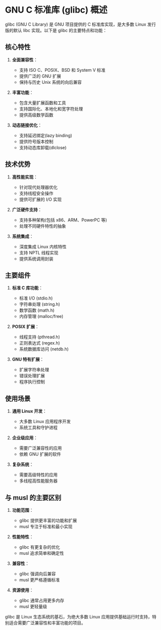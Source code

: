 # GNU C 标准库 (glibc) 概述

glibc (GNU C Library) 是 GNU 项目提供的 C 标准库实现，是大多数 Linux 发行版的默认 libc 实现。以下是 glibc 的主要特点和功能：

## 核心特性

1. **全面兼容性**：
   - 支持 ISO C、POSIX、BSD 和 System V 标准
   - 提供广泛的 GNU 扩展
   - 保持与历史 Unix 系统的向后兼容

2. **丰富功能**：
   - 包含大量扩展函数和工具
   - 支持国际化、本地化和宽字符处理
   - 提供高级数学函数

3. **动态链接优化**：
   - 支持延迟绑定(lazy binding)
   - 提供符号版本控制
   - 支持动态库卸载(dlclose)

## 技术优势

1. **高性能实现**：
   - 针对现代处理器优化
   - 支持线程安全操作
   - 提供可扩展的 I/O 实现

2. **广泛硬件支持**：
   - 支持多种架构(包括 x86、ARM、PowerPC 等)
   - 处理不同硬件特性的抽象

3. **系统集成**：
   - 深度集成 Linux 内核特性
   - 支持 NPTL 线程实现
   - 提供系统调用封装

## 主要组件

1. **标准 C 库功能**：
   - 标准 I/O (stdio.h)
   - 字符串处理 (string.h)
   - 数学函数 (math.h)
   - 内存管理 (malloc/free)

2. **POSIX 扩展**：
   - 线程支持 (pthread.h)
   - 正则表达式 (regex.h)
   - 系统数据库访问 (netdb.h)

3. **GNU 特有扩展**：
   - 扩展字符串处理
   - 错误处理扩展
   - 程序执行控制

## 使用场景

1. **通用 Linux 开发**：
   - 大多数 Linux 应用程序开发
   - 系统工具和守护进程

2. **企业级应用**：
   - 需要广泛兼容性的应用
   - 依赖 GNU 扩展的软件

3. **复杂系统**：
   - 需要高级特性的应用
   - 多线程高性能服务器

## 与 musl 的主要区别

1. **功能范围**：
   - glibc 提供更丰富的功能和扩展
   - musl 专注于标准和最小实现

2. **性能特性**：
   - glibc 有更复杂的优化
   - musl 追求简单和确定性

3. **兼容性**：
   - glibc 强调向后兼容
   - musl 更严格遵循标准

4. **资源使用**：
   - glibc 通常占用更多内存
   - musl 更轻量级

glibc 是 Linux 生态系统的基石，为绝大多数 Linux 应用提供基础运行时支持，特别适合需要广泛兼容性和丰富功能的项目。